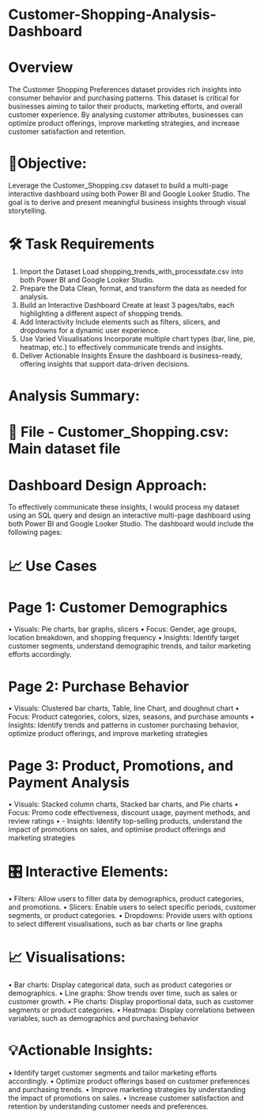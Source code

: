 # Customer-Shopping-Analysis-Dashboard
# Overview
The Customer Shopping Preferences dataset provides rich insights into consumer behavior and purchasing patterns. This dataset is critical for businesses aiming to tailor their products, marketing efforts, and overall customer experience. By analysing customer attributes, businesses can optimize product offerings, improve marketing strategies, and increase customer satisfaction and retention.
# 🎯Objective:
Leverage the Customer_Shopping.csv dataset to build a multi-page interactive dashboard using both Power BI and Google Looker Studio. The goal is to derive and present meaningful business insights through visual storytelling.
# 🛠️ Task Requirements
1.	Import the Dataset
Load shopping_trends_with_processdate.csv into both Power BI and Google Looker Studio.
2.	Prepare the Data
Clean, format, and transform the data as needed for analysis.
3.	Build an Interactive Dashboard
Create at least 3 pages/tabs, each highlighting a different aspect of shopping trends.
4.	Add Interactivity
Include elements such as filters, slicers, and dropdowns for a dynamic user experience.
5.	Use Varied Visualisations
Incorporate multiple chart types (bar, line, pie, heatmap, etc.) to effectively communicate trends and insights.
6.	Deliver Actionable Insights
Ensure the dashboard is business-ready, offering insights that support data-driven decisions.

# Analysis Summary:
# 📁 File - Customer_Shopping.csv: Main dataset file
# Dashboard Design Approach:
To effectively communicate these insights, I would process my dataset using an SQL query and design an interactive multi-page dashboard using both Power BI and Google Looker Studio. The dashboard would include the following pages:
# 📈 Use Cases
# Page 1: Customer Demographics
•	Visuals: Pie charts, bar graphs, slicers
•	Focus: Gender, age groups, location breakdown, and shopping frequency
•	Insights: Identify target customer segments, understand demographic trends, and tailor marketing efforts accordingly.
# Page 2: Purchase Behavior 
•	Visuals: Clustered bar charts, Table, line Chart, and doughnut chart
•	Focus: Product categories, colors, sizes, seasons, and purchase amounts
•	 Insights: Identify trends and patterns in customer purchasing behavior, optimize product offerings, and improve marketing strategies
# Page 3: Product, Promotions, and Payment Analysis
•	 Visuals: Stacked column charts, Stacked bar charts, and Pie charts
•	Focus: Promo code effectiveness, discount usage, payment methods, and review ratings
•	- Insights: Identify top-selling products, understand the impact of promotions on sales, and optimise product offerings and marketing strategies

# 🎛️  Interactive Elements:
•	Filters: Allow users to filter data by demographics, product categories, and promotions.
•	Slicers: Enable users to select specific periods, customer segments, or product categories.
•	Dropdowns: Provide users with options to select different visualisations, such as bar charts or line graphs

# 📈 Visualisations:
•	Bar charts: Display categorical data, such as product categories or demographics.
•	Line graphs: Show trends over time, such as sales or customer growth.
•	Pie charts: Display proportional data, such as customer segments or product categories.
•	Heatmaps: Display correlations between variables, such as demographics and purchasing behavior

# 💡Actionable Insights:
•	Identify target customer segments and tailor marketing efforts accordingly.
•	Optimize product offerings based on customer preferences and purchasing trends.
•	Improve marketing strategies by understanding the impact of promotions on sales.
•	Increase customer satisfaction and retention by understanding customer needs and preferences.
